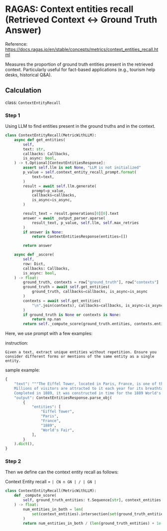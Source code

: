 # RAGAS: Context entities recall (Retrieved Context <-> Ground Truth Answer)
Reference: https://docs.ragas.io/en/stable/concepts/metrics/context_entities_recall.html

Measures the proportion of ground truth entities present in the retrieved context. Particularly useful for fact-based applications (e.g., tourism help desks, historical Q&A).

## Calculation
class: `ContextEntityRecall`

### Step 1
Using LLM to find entities present in the ground truths and in the context.

```python
class ContextEntityRecall(MetricWithLLM):
    async def get_entities(
        self,
        text: str,
        callbacks: Callbacks,
        is_async: bool,
    ) -> t.Optional[ContextEntitiesResponse]:
        assert self.llm is not None, "LLM is not initialized"
        p_value = self.context_entity_recall_prompt.format(
            text=text,
        )
        result = await self.llm.generate(
            prompt=p_value,
            callbacks=callbacks,
            is_async=is_async,
        )

        result_text = result.generations[0][0].text
        answer = await _output_parser.aparse(
            result_text, p_value, self.llm, self.max_retries
        )
        if answer is None:
            return ContextEntitiesResponse(entities=[])

        return answer

    async def _ascore(
        self,
        row: Dict,
        callbacks: Callbacks,
        is_async: bool,
    ) -> float:
        ground_truth, contexts = row["ground_truth"], row["contexts"]
        ground_truth = await self.get_entities(
            ground_truth, callbacks=callbacks, is_async=is_async
        )
        contexts = await self.get_entities(
            "\n".join(contexts), callbacks=callbacks, is_async=is_async
        )
        if ground_truth is None or contexts is None:
            return np.nan
        return self._compute_score(ground_truth.entities, contexts.entities)
```

Here, we use prompt with a few examples:

instruction:

```
Given a text, extract unique entities without repetition. Ensure you consider different forms or mentions of the same entity as a single entity.
```

sample example:
```python
{
    "text": """The Eiffel Tower, located in Paris, France, is one of the most iconic landmarks globally.
    Millions of visitors are attracted to it each year for its breathtaking views of the city.
    Completed in 1889, it was constructed in time for the 1889 World's Fair.""",
    "output": ContextEntitiesResponse.parse_obj(
        {
            "entities": [
                "Eiffel Tower",
                "Paris",
                "France",
                "1889",
                "World's Fair",
            ],
        }
    ).dict(),
}
```

### Step 2
Then we define can the context entity recall as follows:

Context Entity recall = `| CN ∩ GN | / | GN |`

```python
class ContextEntityRecall(MetricWithLLM):
    def _compute_score(
        self, ground_truth_entities: t.Sequence[str], context_entities: t.Sequence[str]
    ) -> float:
        num_entities_in_both = len(
            set(context_entities).intersection(set(ground_truth_entities))
        )
        return num_entities_in_both / (len(ground_truth_entities) + 1e-8)
```